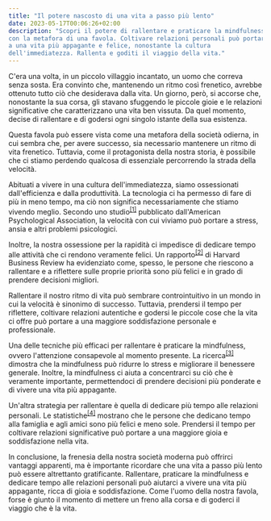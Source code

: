 ```yaml
---
title: "Il potere nascosto di una vita a passo più lento"
date: 2023-05-17T00:06:26+02:00
description: "Scopri il potere di rallentare e praticare la mindfulness 
con la metafora di una favola. Coltivare relazioni personali può portare 
a una vita più appagante e felice, nonostante la cultura 
dell'immediatezza. Rallenta e goditi il viaggio della vita."
---
```


C'era una volta, in un piccolo villaggio incantato, un uomo che correva 
senza sosta. Era convinto che, mantenendo un ritmo così frenetico, avrebbe 
ottenuto tutto ciò che desiderava dalla vita. Un giorno, però, si accorse 
che, nonostante la sua corsa, gli stavano sfuggendo le piccole gioie e le 
relazioni significative che caratterizzano una vita ben vissuta. Da quel 
momento, decise di rallentare e di godersi ogni singolo istante della sua 
esistenza.

Questa favola può essere vista come una metafora della società odierna, in 
cui sembra che, per avere successo, sia necessario mantenere un ritmo di 
vita frenetico. Tuttavia, come il protagonista della nostra storia, è 
possibile che ci stiamo perdendo qualcosa di essenziale percorrendo la 
strada della velocità.

Abituati a vivere in una cultura dell'immediatezza, siamo ossessionati 
dall'efficienza e dalla produttività. La tecnologia ci ha permesso di fare 
di più in meno tempo, ma ciò non significa necessariamente che stiamo 
vivendo meglio. Secondo uno 
studio<sup>[[1]](https://www.apa.org/topics/stress/tips)</sup> 
pubblicato dall'American Psychological 
Association, la velocità con cui viviamo può portare a stress, ansia e 
altri problemi psicologici.

Inoltre, la nostra ossessione per la rapidità ci impedisce di dedicare 
tempo alle attività che ci rendono veramente felici. Un 
rapporto<sup>[[2]](https://hbr.org/2018/08/5-things-to-do-when-you-feel-overwhelmed-by-your-workload)</sup> 
di 
Harvard Business Review ha evidenziato come, spesso, le persone che 
riescono a rallentare e a riflettere sulle proprie priorità sono più 
felici e in grado di prendere decisioni migliori.

Rallentare il nostro ritmo di vita può sembrare controintuitivo in un 
mondo in cui la velocità è sinonimo di successo. Tuttavia, prendersi il 
tempo per riflettere, coltivare relazioni autentiche e godersi le piccole 
cose che la vita ci offre può portare a una maggiore soddisfazione 
personale e professionale.

Una delle tecniche più efficaci per rallentare è praticare la mindfulness, 
ovvero l'attenzione consapevole al momento presente. La 
ricerca<sup>[[3]](https://www.ncbi.nlm.nih.gov/pmc/articles/PMC3679190/)</sup> 
dimostra 
che la mindfulness può ridurre lo stress e migliorare il benessere 
generale. Inoltre, la mindfulness ci aiuta a concentrarci su ciò che è 
veramente importante, permettendoci di prendere decisioni più ponderate e 
di vivere una vita più appagante.

Un'altra strategia per rallentare è quella di dedicare più tempo alle 
relazioni personali. Le 
statistiche<sup>[[4]](https://www.pewresearch.org/short-reads/2022/11/22/partisans-agree-time-with-family-and-friends-is-meaningful-and-fulfilling/)</sup> 
mostrano che le persone che dedicano 
tempo alla famiglia e agli amici sono più felici e meno sole. Prendersi il 
tempo per coltivare relazioni significative può portare a una maggiore 
gioia e soddisfazione nella vita.

In conclusione, la frenesia della nostra società moderna può offrirci 
vantaggi apparenti, ma è importante ricordare che una vita a passo più 
lento può essere altrettanto gratificante. Rallentare, praticare la 
mindfulness e dedicare tempo alle relazioni personali può aiutarci a 
vivere una vita più appagante, ricca di gioia e soddisfazione. Come l'uomo 
della nostra favola, forse è giunto il momento di mettere un freno alla 
corsa e di goderci il viaggio che è la vita.
